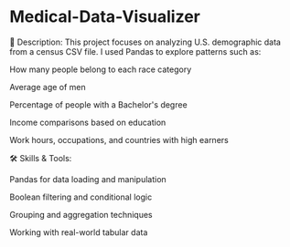 # Medical-Data-Visualizer

📌 Description:
This project focuses on analyzing U.S. demographic data from a census CSV file. I used Pandas to explore patterns such as:

How many people belong to each race category

Average age of men

Percentage of people with a Bachelor's degree

Income comparisons based on education

Work hours, occupations, and countries with high earners

🛠 Skills & Tools:

Pandas for data loading and manipulation

Boolean filtering and conditional logic

Grouping and aggregation techniques

Working with real-world tabular data
